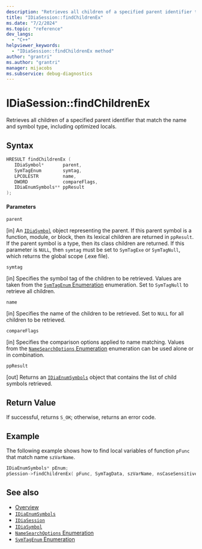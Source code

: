 ```yaml
---
description: "Retrieves all children of a specified parent identifier that match the name and symbol type, including optimized locals."
title: "IDiaSession::findChildrenEx"
ms.date: "7/2/2024"
ms.topic: "reference"
dev_langs:
  - "C++"
helpviewer_keywords:
  - "IDiaSession::findChildrenEx method"
author: "grantri"
ms.author: "grantri"
manager: mijacobs
ms.subservice: debug-diagnostics
---
```

# IDiaSession::findChildrenEx

Retrieves all children of a specified parent identifier that match the name and symbol type, including optimized locals.

## Syntax

```C++
HRESULT findChildrenEx (
   IDiaSymbol*       parent,
   SymTagEnum        symtag,
   LPCOLESTR         name,
   DWORD             compareFlags,
   IDiaEnumSymbols** ppResult
);
```

#### Parameters

 `parent`

[in] An [`IDiaSymbol`](../../debugger/debug-interface-access/idiasymbol.md) object representing the parent. If this parent symbol is a function, module, or block, then its lexical children are returned in `ppResult`. If the parent symbol is a type, then its class children are returned. If this parameter is `NULL`, then `symtag` must be set to `SymTagExe` or `SymTagNull`, which returns the global scope (.exe file).

 `symtag`

[in] Specifies the symbol tag of the children to be retrieved. Values are taken from the [`SymTagEnum` Enumeration](../../debugger/debug-interface-access/symtagenum.md) enumeration. Set to `SymTagNull` to retrieve all children.

 `name`

[in] Specifies the name of the children to be retrieved. Set to `NULL` for all children to be retrieved.

 `compareFlags`

[in] Specifies the comparison options applied to name matching. Values from the [`NameSearchOptions` Enumeration](../../debugger/debug-interface-access/namesearchoptions.md) enumeration can be used alone or in combination.

 `ppResult`

[out] Returns an [`IDiaEnumSymbols`](../../debugger/debug-interface-access/idiaenumsymbols.md) object that contains the list of child symbols retrieved.

## Return Value

 If successful, returns `S_OK`; otherwise, returns an error code.

## Example

 The following example shows how to find local variables of function `pFunc` that match name `szVarName`.

```C++
IDiaEnumSymbols* pEnum;
pSession->findChildrenEx( pFunc, SymTagData, szVarName, nsCaseSensitive, &pEnum );
```

## See also

- [Overview](../../debugger/debug-interface-access/overview-debug-interface-access-sdk.md)
- [`IDiaEnumSymbols`](../../debugger/debug-interface-access/idiaenumsymbols.md)
- [`IDiaSession`](../../debugger/debug-interface-access/idiasession.md)
- [`IDiaSymbol`](../../debugger/debug-interface-access/idiasymbol.md)
- [`NameSearchOptions` Enumeration](../../debugger/debug-interface-access/namesearchoptions.md)
- [`SymTagEnum` Enumeration](../../debugger/debug-interface-access/symtagenum.md)
